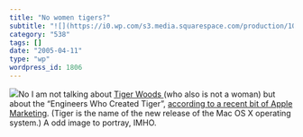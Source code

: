 ```yaml
---
title: "No women tigers?"
subtitle: "![](https://i0.wp.com/s3.media.squarespace.com/production/1075723/12829350/weblogs/images/tiger.jpg?..."
category: "538"
tags: []
date: "2005-04-11"
type: "wp"
wordpress_id: 1806
---
```

![](https://i0.wp.com/s3.media.squarespace.com/production/1075723/12829350/weblogs/images/tiger.jpg?resize=340%2C95)No I am not talking about [Tiger Woods ](http://www.tigerwoods.com/splash/splash.sps)(who also is not a woman) but about the “Engineers Who Created Tiger”, [according to a recent bit of Apple Marketing](http://developer.apple.com/wwdc/index.html). (Tiger is the name of the new release of the Mac OS X operating system.) A odd image to portray, IMHO.